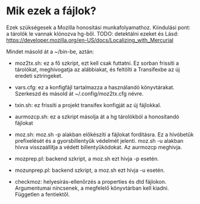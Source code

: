 Mik ezek a fájlok?
===

Ezek szükségesek a Mozilla honosítási munkafolyamathoz.
Kiindulási pont: a tárolók le vannak klónozva hg-ből. TODO: detektálni ezeket és 
Lásd:
https://developer.mozilla.org/en-US/docs/Localizing_with_Mercurial

Mindet másold át a ~/bin-be, aztán:

* moz2tx.sh: ez a fő szkript, ezt kell csak futtatni. Ez sorban frissíti a tárolókat, meghívogatja az alábbiakat, és feltölti a Transifexbe az új eredeti sztringeket.
* vars.cfg: ez a konfigfájl tartalmazza a használandó könyvtárakat. Szerkeszd és másold át ~/.config/moz2tx.cfg névre.

* txin.sh: ez frissíti a projekt transifex konfigját az új fájlokkal.
* aurmozcp.sh: ez a szkript másolja át a hg tárolókból a honosítandó fájlokat
* moz.sh: moz.sh -p alakban előkészíti a fájlokat fordításra. Ez a hívóbetűk prefixelését és a gyorsbillentyűk védelmét jelenti.
moz.sh -u alakban hívva visszaállítja a védett billentyűkódokat. Az aurmozcp meghívja.
* mozprep.pl: backend szkript, a moz.sh ezt hívja -p esetén.
* mozunprep.pl: backend szkript, a moz.sh ezt hívja -u esetén.

* checkmoz: helyesírás-ellenőrzés a properties és dtd fájlokon. Argumentumai nincsenek, a megfelelő könyvtárban kell kiadni. Független a fentiektől.

